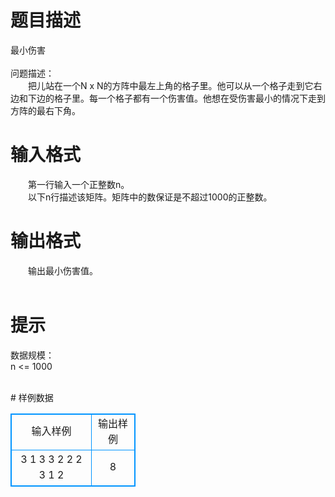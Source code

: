 # 

 
 # 题目描述 
<p>
最小伤害<br><br>问题描述：<br>　　把儿站在一个N x N的方阵中最左上角的格子里。他可以从一个格子走到它右边和下边的格子里。每一个格子都有一个伤害值。他想在受伤害最小的情况下走到方阵的最右下角。<br></p> 

 
 # 输入格式 
<p>
　　第一行输入一个正整数n。<br>　　以下n行描述该矩阵。矩阵中的数保证是不超过1000的正整数。<br></p> 

 
 # 输出格式 
<p>
　　输出最小伤害值。<br><br></p> 

 
 # 提示 
<p>
数据规模：<br>    n <= 1000<br><br></p> 
# 样例数据
<style>
        table,table tr th, table tr td { border:1px solid #0094ff; }
        table { width: 200px; min-height: 25px; line-height: 25px; text-align: center; border-collapse: collapse;}   
    </style>
<table>
	<tr>
		<td>输入样例</td>
		<td>输出样例</td>
	</tr>
<tr><td>3
1 3 3
2 2 2
3 1 2

</td><td>8
</td></tr></table>
